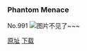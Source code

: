 ### Phantom Menace
No.991
![图片不见了~~~](https://imgs.xkcd.com/comics/phantom_menace.png)

[原址](https://xkcd.com//991) [下载](https://imgs.xkcd.com/comics/phantom_menace.png)

